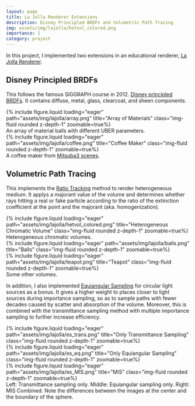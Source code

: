 ```yaml
---
layout: page
title: La Jolla Renderer Extensions
description: Disney Principled BRDFs and Volumetric Path Tracing
img: assets/img/lajolla/hetvol_colored.png
importance: 1
category: project
---
```


In this project, I implemented two extensions in an educational renderer, <a href="https://github.com/BachiLi/lajolla_public">La Jolla Renderer</a>.

## Disney Principled BRDFs
This follows the famous SIGGRAPH course in 2012. <a href="https://media.disneyanimation.com/uploads/production/publication_asset/48/asset/s2012_pbs_disney_brdf_notes_v3.pdf">Disney principled BRDFs</a>. It contains diffuse, metal, glass, clearcoat, and sheen components.

<div class="row">
    {% include figure.liquid loading="eager" path="assets/img/lajolla/array.png" title="Array of Materials" class="img-fluid rounded z-depth-1" zoomable=true%}
</div>
<div class="caption">
    An array of material balls with different UBER parameters.
</div>

<div class="row">
    {% include figure.liquid loading="eager" path="assets/img/lajolla/coffee.png" title="Coffee Maker" class="img-fluid rounded z-depth-1" zoomable=true%}
</div>
<div class="caption">
    A coffee maker from <a href="https://mitsuba.readthedocs.io/en/latest/src/gallery.html">Mitsuba3 scenes</a>.
</div>

## Volumetric Path Tracing
This implements the <a href="https://dl.acm.org/doi/10.1145/2661229.2661292">Ratio Tracking</a> method to render heterogeneous medium. It applys a majorant value of the volume and determines whether rays hitting a real or fake particle according to the ratio of the extinction coefficient at the point and the majorant (aka. homogenization).

<div class="row">
    {% include figure.liquid loading="eager" path="assets/img/lajolla/hetvol_colored.png" title="Heterogeneous Chromatic Volume" class="img-fluid rounded z-depth-1" zoomable=true%}
</div>
<div class="caption">
    Heterogeneous chromatic volumes.
</div>

<div class="row">
    <div class="col-sm mt-3 mt-md-0">
        {% include figure.liquid loading="eager" path="assets/img/lajolla/balls.png" title="Balls" class="img-fluid rounded z-depth-1" zoomable=true%}
    </div>
    <div class="col-sm mt-3 mt-md-0">
        {% include figure.liquid loading="eager" path="assets/img/lajolla/teapot.png" title="Teapot" class="img-fluid rounded z-depth-1" zoomable=true%}
    </div>
</div>
<div class="caption">
    Some other volumes.
</div>

In addition, I also implemented <a href="https://onlinelibrary.wiley.com/doi/abs/10.1111/j.1467-8659.2012.03148.x">Equiangular Sampling</a> for circular light sources as a bonus. It gives a higher weight to places closer to light sources during importance sampling, so as to sample paths with fewer decades caused by scatter and absorption of the volume. Moreover, this is combined with the transmittance sampling method with multiple importance sampling to further increase efficiency.

<div class="row">
    <div class="col-sm mt-3 mt-md-0">
        {% include figure.liquid loading="eager" path="assets/img/lajolla/es_trans.png" title="Only Transmittance Sampling" class="img-fluid rounded z-depth-1" zoomable=true%}
    </div>
    <div class="col-sm mt-3 mt-md-0">
        {% include figure.liquid loading="eager" path="assets/img/lajolla/es_eq.png" title="Only Equiangular Sampling" class="img-fluid rounded z-depth-1" zoomable=true%}
    </div>
    <div class="col-sm mt-3 mt-md-0">
        {% include figure.liquid loading="eager" path="assets/img/lajolla/es_MIS.png" title="MIS" class="img-fluid rounded z-depth-1" zoomable=true%}
    </div>
</div>
<div class="caption">
    Left: Transmittance sampling only. Middle: Equiangular sampling only. Right: MIS Combined. Note the differences between the images at the center and the boundary of the sphere.
</div>
